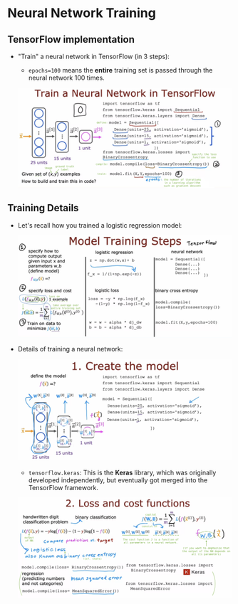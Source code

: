 # Neural Network Training

## TensorFlow implementation

- "Train" a neural network in TensorFlow (in 3 steps):

  - `epochs=100` means the **entire** training set is passed through the neural network 100 times.

  ![alt text](resources/notes/01.png)

## Training Details

- Let's recall how you trained a logistic regression model:

  ![alt text](resources/notes/02.png)

- Details of training a neural network:

  ![alt text](resources/notes/03.png)

  - `tensorflow.keras`: This is the **Keras** library, which was originally developed independently, but eventually got merged into the TensorFlow framework.

  ![alt text](resources/notes/04.png)
